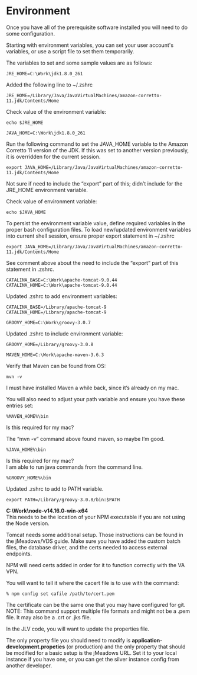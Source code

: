 # Environment

Once you have all of the prerequisite software installed you will need to do some configuration.  

Starting with environment variables, you can set your user account's variables, or use a script file to set them temporarily.

The variables to set and some sample values are as follows:

```
JRE_HOME=C:\Work\jdk1.8.0_261
```

Added the following line to ~/.zshrc  
```
JRE_HOME=/Library/Java/JavaVirtualMachines/amazon-corretto-11.jdk/Contents/Home
```

Check value of the environment variable:
```
echo $JRE_HOME
```

```
JAVA_HOME=C:\Work\jdk1.8.0_261
```

Run the following command to set the JAVA_HOME variable to the Amazon Corretto 11 version of the JDK. If this was set to another version previously, it is overridden for the current session.  

```
export JAVA_HOME=/Library/Java/JavaVirtualMachines/amazon-corretto-11.jdk/Contents/Home
```

Not sure if need to include the “export” part of this; didn’t include for the JRE_HOME environment variable.

Check value of environment variable:  
```
echo $JAVA_HOME
```

To persist the environment variable value, define required variables in the proper bash configuration files. To load new/updated environment variables into current shell session, ensure proper export statement in ~/.zshrc  

```
export JAVA_HOME=/Library/Java/JavaVirtualMachines/amazon-corretto-11.jdk/Contents/Home
```

See comment above about the need to include the “export” part of this statement in .zshrc.  

```
CATALINA_BASE=C:\Work\apache-tomcat-9.0.44
CATALINA_HOME=C:\Work\apache-tomcat-9.0.44
```

Updated .zshrc to add environment variables:
```
CATALINA_BASE=/Library/apache-tomcat-9
CATALINA_HOME=/Library/apache-tomcat-9
```

```
GROOVY_HOME=C:\Work\groovy-3.0.7  
```

Updated .zshrc to include environment variable:  
```
GROOVY_HOME=/Library/groovy-3.0.8  
```

```
MAVEN_HOME=C:\Work\apache-maven-3.6.3
```

Verify that Maven can be found from OS:

```
mvn -v
```

I must have installed Maven a while back, since it’s already on my mac.  

You will also need to adjust your path variable and ensure you have these entries set:  

```
%MAVEN_HOME%\bin
```

Is this required for my mac?  

The “mvn -v” command above found maven, so maybe I’m good.  

```
%JAVA_HOME%\bin
```

Is this required for my mac?  
I am able to run java commands from the command line.  

```
%GROOVY_HOME%\bin
```

Updated .zshrc to add to PATH variable.
```
export PATH=/Library/groovy-3.0.8/bin:$PATH
```

**C:\Work\node-v14.16.0-win-x64**  
This needs to be the location of your NPM executable if you are not using the Node version.

Tomcat needs some additional setup. Those instructions can be found in the jMeadows/VDS guide. Make sure you have added the custom batch files, the database driver, and the certs needed to access external endpoints.

NPM will need certs added in order for it to function correctly with the VA VPN.

You will want to tell it where the cacert file is to use with the command:
```
% npm config set cafile /path/to/cert.pem
```

The certificate can be the same one that you may have configured for git.  
NOTE: This command support multiple file formats and might not be a .pem file. It may also be a .crt or .jks file.  

In the JLV code, you will want to update the properties file.  

The only property file you should need to modify is **application-development.propeties** (or production) and the only property that should be modified for a basic setup is the jMeadows URL. Set it to your local instance if you have one, or you can get the silver instance config from another developer.
